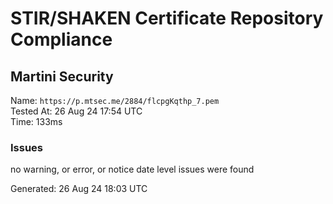 # STIR/SHAKEN Certificate Repository Compliance

## Martini Security

Name: `https://p.mtsec.me/2884/flcpgKqthp_7.pem`\
Tested At: 26 Aug 24 17:54 UTC\
Time: 133ms

### Issues

no warning, or error, or notice date level issues were found

Generated: 26 Aug 24 18:03 UTC